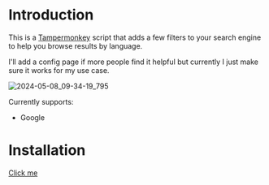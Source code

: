 # Introduction

This is a [Tampermonkey](https://www.tampermonkey.net/) script that adds a few filters to your search engine to help you browse results by language.

I'll add a config page if more people find it helpful but currently I just make sure it works for my use case.

![2024-05-08_09-34-19_795](https://github.com/Elypha/WebSearchLanguageFilter/assets/30290883/0a9d68c3-4390-47a7-b938-d8fd3c73fb6e)

Currently supports:
- Google

# Installation

[Click me](https://raw.githubusercontent.com/Elypha/WebSearchLanguageFilter/master/release.user.js)
